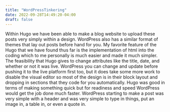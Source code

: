 ```yaml
---
title: "WordPressTinkering"
date: 2022-09-28T14:49:20-04:00
draft: false
---
```


<html>
<body>
<p>   
Within Hugo we have been able to make a blog website to upload these posts very simply within a design. WordPress also has a similar format of themes that lay out posts before hand for you. My favorite feature of the Hugo that we have found thus far is the implementation of html into the coding which to me personally is much easier and made it much simpler. The feasibility that Hugo gives to change attributes like the title, date, and whether or not it was live. WordPress you can change and update before pushing it to the live platform first too, but it does take some more work to disable the visual editor so most of the design is in their block layout and dropping in sections that they code for you automatically. Hugo was good in terms of making something quick but for readiness and speed WordPress would get the job done much faster. WordPress starting to make a post was very simple with a header and was very simple to type in things, put an image in, a table in, or even a quote in.
</p>
</body>
</html>
